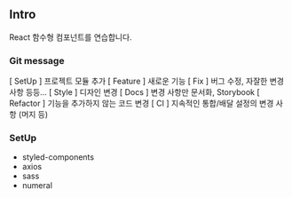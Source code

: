 ## Intro

React 함수형 컴포넌트를 연습합니다.

### Git message

[ SetUp ] 프로젝트 모듈 추가
[ Feature ] 새로운 기능
[ Fix ] 버그 수정, 자잘한 변경사항 등등...
[ Style ] 디자인 변경
[ Docs ] 변경 사항만 문서화, Storybook
[ Refactor ] 기능을 추가하지 않는 코드 변경
[ CI ] 지속적인 통합/배달 설정의 변경 사항 (머지 등)

### SetUp

-   styled-components
-   axios
-   sass
-   numeral
